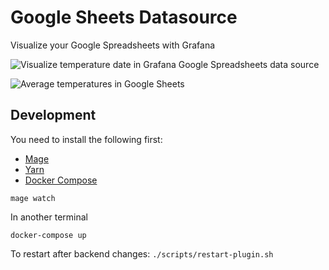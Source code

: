 # Google Sheets Datasource

Visualize your Google Spreadsheets with Grafana

![Visualize temperature date in Grafana Google Spreadsheets data source](./source/docs/img/dashboard.png)

![Average temperatures in Google Sheets](./source/docs/img/spreadsheet.png)

## Development

You need to install the following first:

- [Mage](https://magefile.org/)
- [Yarn](https://yarnpkg.com/)
- [Docker Compose](https://docs.docker.com/compose/)

```
mage watch
```

In another terminal

```
docker-compose up
```

To restart after backend changes:
`./scripts/restart-plugin.sh`
